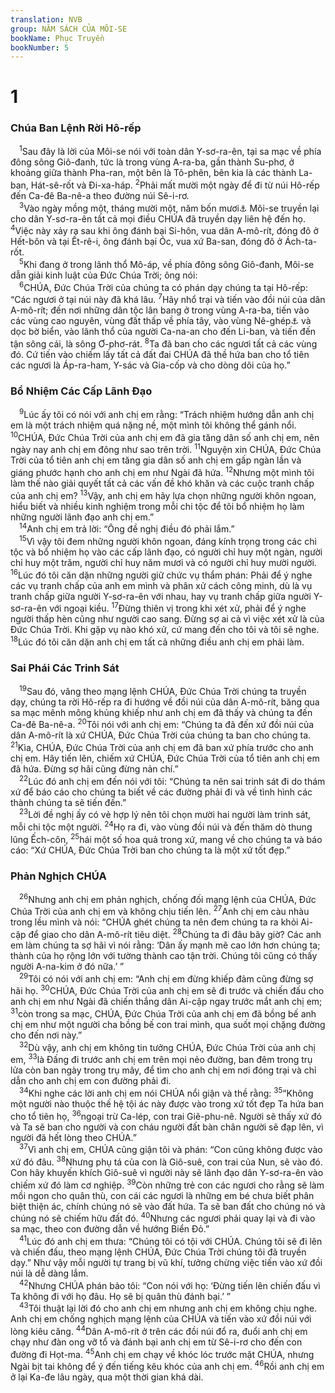 ```yaml
---
translation: NVB
group: NĂM SÁCH CỦA MÔI-SE
bookName: Phục Truyền 
bookNumber: 5
---
```


<div class="title"><h1>1</h1><h3>Chúa Ban Lệnh Rời Hô-rếp </h3></div>
<span class="verse phu_1_1"> <sup>1</sup>Sau đây là lời của Môi-se nói với toàn dân Y-sơ-ra-ên, tại sa mạc về phía đông sông Giô-đanh, tức là trong vùng A-ra-ba, gần thành Su-phơ, ở khoảng giữa thành Pha-ran, một bên là Tô-phên, bên kia là các thành La-ban, Hát-sê-rốt và Đi-xa-háp. </span>
<span class="verse phu_1_2"><sup>2</sup>Phải mất mười một ngày để đi từ núi Hô-rếp đến Ca-đê Ba-nê-a theo đường núi Sê-i-rơ. <br/></span>
<span class="verse phu_1_3"> <sup>3</sup>Vào ngày mồng một, tháng mười một, năm bốn mươi<a data-toggle="tooltip" data-placement="bottom" title="40 năm sau khi ra khỏi Ai-cập">⚓</a> Môi-se truyền lại cho dân Y-sơ-ra-ên tất cả mọi điều CHÚA đã truyền dạy liên hệ đến họ. </span>
<span class="verse phu_1_4"><sup>4</sup>Việc này xảy ra sau khi ông đánh bại Si-hôn, vua dân A-mô-rít, đóng đô ở Hết-bôn và tại Ết-rê-i, ông đánh bại Óc, vua xứ Ba-san, đóng đô ở Ách-ta-rốt. <br/></span>
<span class="verse phu_1_5"> <sup>5</sup>Khi đang ở trong lãnh thổ Mô-áp, về phía đông sông Giô-đanh, Môi-se dẫn giải kinh luật của Đức Chúa Trời; ông nói: <br/></span>
<span class="verse phu_1_6"> <sup>6</sup>CHÚA, Đức Chúa Trời của chúng ta có phán dạy chúng ta tại Hô-rếp: “Các ngươi ở tại núi này đã khá lâu. </span>
<span class="verse phu_1_7"><sup>7</sup>Hãy nhổ trại và tiến vào đồi núi của dân A-mô-rít; đến nơi những dân tộc lân bang ở trong vùng A-ra-ba, tiến vào các vùng cao nguyên, vùng đất thấp về phía tây, vào vùng Nê-ghép<a data-toggle="tooltip" data-placement="bottom" title="Negev">⚓</a> và dọc bờ biển, vào lãnh thổ của người Ca-na-an cho đến Li-ban, và tiến đến tận sông cái, là sông Ơ-phơ-rát. </span>
<span class="verse phu_1_8"><sup>8</sup>Ta đã ban cho các ngươi tất cả các vùng đó. Cứ tiến vào chiếm lấy tất cả đất đai CHÚA đã thề hứa ban cho tổ tiên các ngươi là Áp-ra-ham, Y-sác và Gia-cốp và cho dòng dõi của họ.” <br/></span>
<div class="title"><h3>Bổ Nhiệm Các Cấp Lãnh Đạo </h3></div>
<span class="verse phu_1_9"> <sup>9</sup>Lúc ấy tôi có nói với anh chị em rằng: “Trách nhiệm hướng dẫn anh chị em là một trách nhiệm quá nặng nề, một mình tôi không thể gánh nổi. </span>
<span class="verse phu_1_10"><sup>10</sup>CHÚA, Đức Chúa Trời của anh chị em đã gia tăng dân số anh chị em, nên ngày nay anh chị em đông như sao trên trời. </span>
<span class="verse phu_1_11"><sup>11</sup>Nguyện xin CHÚA, Đức Chúa Trời của tổ tiên anh chị em tăng gia dân số anh chị em gấp ngàn lần và giáng phước hạnh cho anh chị em như Ngài đã hứa. </span>
<span class="verse phu_1_12"><sup>12</sup>Nhưng một mình tôi làm thế nào giải quyết tất cả các vấn đề khó khăn và các cuộc tranh chấp của anh chị em? </span>
<span class="verse phu_1_13"><sup>13</sup>Vậy, anh chị em hãy lựa chọn những người khôn ngoan, hiểu biết và nhiều kinh nghiệm trong mỗi chi tộc để tôi bổ nhiệm họ làm những người lãnh đạo anh chị em.” <br/></span>
<span class="verse phu_1_14"> <sup>14</sup>Anh chị em trả lời: “Ông đề nghị điều đó phải lắm.” <br/></span>
<span class="verse phu_1_15"> <sup>15</sup>Vì vậy tôi đem những người khôn ngoan, đáng kính trọng trong các chi tộc và bổ nhiệm họ vào các cấp lãnh đạo, có người chỉ huy một ngàn, người chỉ huy một trăm, người chỉ huy năm mươi và có người chỉ huy mười người. </span>
<span class="verse phu_1_16"><sup>16</sup>Lúc đó tôi căn dặn những người giữ chức vụ thẩm phán: Phải để ý nghe các vụ tranh chấp của anh em mình và phân xử cách công minh, dù là vụ tranh chấp giữa người Y-sơ-ra-ên với nhau, hay vụ tranh chấp giữa người Y-sơ-ra-ên với ngoại kiều. </span>
<span class="verse phu_1_17"><sup>17</sup>Đừng thiên vị trong khi xét xử, phải để ý nghe người thấp hèn cũng như người cao sang. Đừng sợ ai cả vì việc xét xử là của Đức Chúa Trời. Khi gặp vụ nào khó xử, cứ mang đến cho tôi và tôi sẽ nghe. </span>
<span class="verse phu_1_18"><sup>18</sup>Lúc đó tôi căn dặn anh chị em tất cả những điều anh chị em phải làm. <br/></span>
<div class="title"><h3>Sai Phái Các Trinh Sát </h3></div>
<span class="verse phu_1_19"> <sup>19</sup>Sau đó, vâng theo mạng lệnh CHÚA, Đức Chúa Trời chúng ta truyền dạy, chúng ta rời Hô-rếp ra đi hướng về đồi núi của dân A-mô-rít, băng qua sa mạc mênh mông khủng khiếp như anh chị em đã thấy và chúng ta đến Ca-đê Ba-nê-a. </span>
<span class="verse phu_1_20"><sup>20</sup>Tôi nói với anh chị em: “Chúng ta đã đến xứ đồi núi của dân A-mô-rít là xứ CHÚA, Đức Chúa Trời của chúng ta ban cho chúng ta. </span>
<span class="verse phu_1_21"><sup>21</sup>Kìa, CHÚA, Đức Chúa Trời của anh chị em đã ban xứ phía trước cho anh chị em. Hãy tiến lên, chiếm xứ CHÚA, Đức Chúa Trời của tổ tiên anh chị em đã hứa. Đừng sợ hãi cũng đừng nản chí.” <br/></span>
<span class="verse phu_1_22"> <sup>22</sup>Lúc đó anh chị em đến nói với tôi: “Chúng ta nên sai trinh sát đi do thám xứ để báo cáo cho chúng ta biết về các đường phải đi và về tình hình các thành chúng ta sẽ tiến đến.” <br/></span>
<span class="verse phu_1_23"> <sup>23</sup>Lời đề nghị ấy có vẻ hợp lý nên tôi chọn mười hai người làm trinh sát, mỗi chi tộc một người. </span>
<span class="verse phu_1_24"><sup>24</sup>Họ ra đi, vào vùng đồi núi và đến thăm dò thung lũng Ếch-côn, </span>
<span class="verse phu_1_25"><sup>25</sup>hái một số hoa quả trong xứ, mang về cho chúng ta và báo cáo: “Xứ CHÚA, Đức Chúa Trời ban cho chúng ta là một xứ tốt đẹp.” <br/></span>
<div class="title"><h3>Phản Nghịch CHÚA </h3></div>
<span class="verse phu_1_26"> <sup>26</sup>Nhưng anh chị em phản nghịch, chống đối mạng lệnh của CHÚA, Đức Chúa Trời của anh chị em và không chịu tiến lên. </span>
<span class="verse phu_1_27"><sup>27</sup>Anh chị em càu nhàu trong lều mình và nói: “CHÚA ghét chúng ta nên đem chúng ta ra khỏi Ai-cập để giao cho dân A-mô-rít tiêu diệt. </span>
<span class="verse phu_1_28"><sup>28</sup>Chúng ta đi đâu bây giờ? Các anh em làm chúng ta sợ hãi vì nói rằng: ‘Dân ấy mạnh mẽ cao lớn hơn chúng ta; thành của họ rộng lớn với tường thành cao tận trời. Chúng tôi cũng có thấy người A-na-kim ở đó nữa.’ ” <br/></span>
<span class="verse phu_1_29"> <sup>29</sup>Tôi có nói với anh chị em: “Anh chị em đừng khiếp đảm cũng đừng sợ hãi họ. </span>
<span class="verse phu_1_30"><sup>30</sup>CHÚA, Đức Chúa Trời của anh chị em sẽ đi trước và chiến đấu cho anh chị em như Ngài đã chiến thắng dân Ai-cập ngay trước mắt anh chị em; </span>
<span class="verse phu_1_31"><sup>31</sup>còn trong sa mạc, CHÚA, Đức Chúa Trời của anh chị em đã bồng bế anh chị em như một người cha bồng bế con trai mình, qua suốt mọi chặng đường cho đến nơi này.” <br/></span>
<span class="verse phu_1_32"> <sup>32</sup>Dù vậy, anh chị em không tin tưởng CHÚA, Đức Chúa Trời của anh chị em, </span>
<span class="verse phu_1_33"><sup>33</sup>là Đấng đi trước anh chị em trên mọi nẻo đường, ban đêm trong trụ lửa còn ban ngày trong trụ mây, để tìm cho anh chị em nơi đóng trại và chỉ dẫn cho anh chị em con đường phải đi. <br/></span>
<span class="verse phu_1_34"> <sup>34</sup>Khi nghe các lời anh chị em nói CHÚA nổi giận và thề rằng: </span>
<span class="verse phu_1_35"><sup>35</sup>“Không một người nào thuộc thế hệ tội ác này được vào trong xứ tốt đẹp Ta hứa ban cho tổ tiên họ, </span>
<span class="verse phu_1_36"><sup>36</sup>ngoại trừ Ca-lép, con trai Giê-phu-nê. Người sẽ thấy xứ đó và Ta sẽ ban cho người và con cháu người đất bàn chân người sẽ đạp lên, vì người đã hết lòng theo CHÚA.” <br/></span>
<span class="verse phu_1_37"> <sup>37</sup>Vì anh chị em, CHÚA cũng giận tôi và phán: “Con cũng không được vào xứ đó đâu. </span>
<span class="verse phu_1_38"><sup>38</sup>Nhưng phụ tá của con là Giô-suê, con trai của Nun, sẽ vào đó. Con hãy khuyến khích Giô-suê vì người này sẽ lãnh đạo dân Y-sơ-ra-ên vào chiếm xứ đó làm cơ nghiệp. </span>
<span class="verse phu_1_39"><sup>39</sup>Còn những trẻ con các ngươi cho rằng sẽ làm mồi ngon cho quân thù, con cái các ngươi là những em bé chưa biết phân biệt thiện ác, chính chúng nó sẽ vào đất hứa. Ta sẽ ban đất cho chúng nó và chúng nó sẽ chiếm hữu đất đó. </span>
<span class="verse phu_1_40"><sup>40</sup>Nhưng các ngươi phải quay lại và đi vào sa mạc, theo con đường dẫn về hướng Biển Đỏ.” <br/></span>
<span class="verse phu_1_41"> <sup>41</sup>Lúc đó anh chị em thưa: “Chúng tôi có tội với CHÚA. Chúng tôi sẽ đi lên và chiến đấu, theo mạng lệnh CHÚA, Đức Chúa Trời chúng tôi đã truyền dạy.” Như vậy mỗi người tự trang bị vũ khí, tưởng chừng việc tiến vào xứ đồi núi là dễ dàng lắm. <br/></span>
<span class="verse phu_1_42"> <sup>42</sup>Nhưng CHÚA phán bảo tôi: “Con nói với họ: ‘Đừng tiến lên chiến đấu vì Ta không đi với họ đâu. Họ sẽ bị quân thù đánh bại.’ ” <br/></span>
<span class="verse phu_1_43"> <sup>43</sup>Tôi thuật lại lời đó cho anh chị em nhưng anh chị em không chịu nghe. Anh chị em chống nghịch mạng lệnh của CHÚA và tiến vào xứ đồi núi với lòng kiêu căng. </span>
<span class="verse phu_1_44"><sup>44</sup>Dân A-mô-rít ở trên các đồi núi đổ ra, đuổi anh chị em chạy như đàn ong vỡ tổ và đánh bại anh chị em từ Sê-i-rơ cho đến con đường đi Họt-ma. </span>
<span class="verse phu_1_45"><sup>45</sup>Anh chị em chạy về khóc lóc trước mặt CHÚA, nhưng Ngài bịt tai không để ý đến tiếng kêu khóc của anh chị em. </span>
<span class="verse phu_1_46"><sup>46</sup>Rồi anh chị em ở lại Ka-đe lâu ngày, qua một thời gian khá dài. <br/></span>
